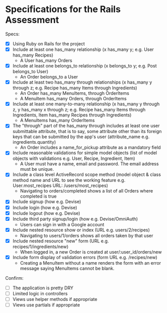 # Specifications for the Rails Assessment

Specs:
- [x] Using Ruby on Rails for the project
- [x] Include at least one has_many relationship (x has_many y; e.g. User has_many Recipes)
  - A User has_many Orders
- [x] Include at least one belongs_to relationship (x belongs_to y; e.g. Post belongs_to User)
  - An Order belongs_to a User
- [x] Include at least two has_many through relationships (x has_many y through z; e.g. Recipe has_many Items through Ingredients)
  - An Order has_many MenuItems, through OrderItems
  - A MenuItem has_many Orders, through OrderItems
- [x] Include at least one many-to-many relationship (x has_many y through z, y has_many x through z; e.g. Recipe has_many Items through Ingredients, Item has_many Recipes through Ingredients)
  - A MenuItems has_many OrderItems
- [x] The "through" part of the has_many through includes at least one user submittable attribute, that is to say, some attribute other than its foreign keys that can be submitted by the app's user (attribute_name e.g. ingredients.quantity)
  - An Order includes a name_for_pickup attribute as a mandatory field
- [x] Include reasonable validations for simple model objects (list of model objects with validations e.g. User, Recipe, Ingredient, Item)
  - A User must have a name, email and password. The email address must be unique.
- [x] Include a class level ActiveRecord scope method (model object & class method name and URL to see the working feature e.g. User.most_recipes URL: /users/most_recipes)
  - Navigating to orders/completed shows a list of all Orders where completed is true
- [x] Include signup (how e.g. Devise)
- [x] Include login (how e.g. Devise)
- [x] Include logout (how e.g. Devise)
- [x] Include third party signup/login (how e.g. Devise/OmniAuth)
  - Users can sign in with a Google account
- [x] Include nested resource show or index (URL e.g. users/2/recipes)
  - Navigating to users/1/orders shows all orders taken by that user
- [x] Include nested resource "new" form (URL e.g. recipes/1/ingredients/new)
  - When logged in, a new Order is created at user/:user_id/orders/new
- [x] Include form display of validation errors (form URL e.g. /recipes/new)
  - Creating a MenuItem without a name renders the form with an error message saying MenuItems cannot be blank.

Confirm:
- [ ] The application is pretty DRY
- [ ] Limited logic in controllers
- [ ] Views use helper methods if appropriate
- [ ] Views use partials if appropriate
